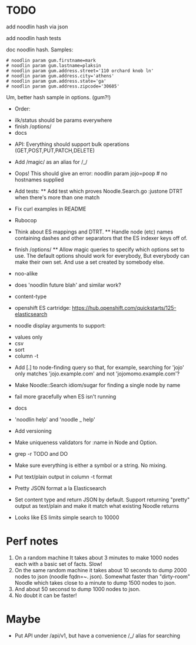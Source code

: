 # TODO
add noodlin hash via json

add noodlin hash tests

doc noodlin hash. Samples:

    # noodlin param gum.firstname=mark
    # noodlin param gum.lastname=plaksin
    # noodlin param gum.address.street='110 orchard knob ln'
    # noodlin param gum.address.city='athens'
    # noodlin param gum.address.state='ga'
    # noodlin param gum.address.zipcode='30605'

Um, better hash sample in options. (gum?!)

* Order:
- ilk/status should be params everywhere
- finish /options/
- docs

* API: Everything should support bulk operations (GET,POST,PUT,PATCH,DELETE)

* Add /magic/ as an alias for /_/

* Oops!  This should give an error: noodlin param jojo=poop # no hostnames supplied

* Add tests:
** Add test which proves Noodle.Search.go :justone DTRT when there's more than one match

* Fix curl examples in README

* Rubocop

* Think about ES mappings and DTRT.
** Handle node (etc) names containing dashes and other separators that the ES indexer keys off of.

* finish /options/
** Allow magic queries to specify which options set to use.  The default options should work
for everybody,  But everybody can make their own set.  And use a set created by somebody else.

* noo-alike

* does 'noodlin future blah' and similar work?

* content-type

* openshift ES cartridge:
https://hub.openshift.com/quickstarts/125-elasticsearch

* noodle display arguments to support:
- values only
- csv
- sort
- column -t

* Add [.] to node-finding query so that, for example, searching for 'jojo' only matches 'jojo.example.com' and not 'jojomomo.example.com'?

* Make Noodle::Search idiom/sugar for finding a single node by name

* fail more gracefully when ES isn't running

* docs

* 'noodlin help' and 'noodle _ help'

* Add versioning

* Make uniqueness validators for :name in Node and Option.

* grep -r TODO and DO

* Make sure everything is either a symbol or a string.  No mixing.

* Put text/plain output in column -t format

* Pretty JSON format a la Elasticsearch

* Set content type and return JSON by default.  Support returning "pretty" output as text/plain and make it match what existing Noodle returns

* Looks like ES limits simple search to 10000

# Perf notes
1. On a random machine It takes about 3 minutes to make 1000 nodes each with a basic set of facts. Slow!
2. On the same random machine it takes about 10 seconds to dump 2000
   nodes to json (noodle fqdn=~. json). Somewhat faster than
   "dirty-room" Noodle which takes close to a minute to dump 1500
   nodes to json.
3. And about 50 seconsd to dump 1000 nodes to json.
4. No doubt it can be faster!

# Maybe
* Put API under /api/v1, but have a convenience /_/ alias for searching

